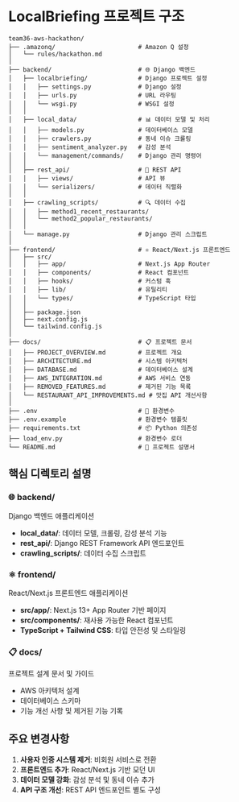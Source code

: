 # LocalBriefing 프로젝트 구조

```
team36-aws-hackathon/
├── .amazonq/                       # Amazon Q 설정
│   └── rules/hackathon.md
│
├── backend/                        # 🌐 Django 백엔드
│   ├── localbriefing/              # Django 프로젝트 설정
│   │   ├── settings.py             # Django 설정
│   │   ├── urls.py                 # URL 라우팅
│   │   └── wsgi.py                 # WSGI 설정
│   │
│   ├── local_data/                 # 📊 데이터 모델 및 처리
│   │   ├── models.py               # 데이터베이스 모델
│   │   ├── crawlers.py             # 동네 이슈 크롤링
│   │   ├── sentiment_analyzer.py   # 감성 분석
│   │   └── management/commands/    # Django 관리 명령어
│   │
│   ├── rest_api/                   # 🚀 REST API
│   │   ├── views/                  # API 뷰
│   │   └── serializers/            # 데이터 직렬화
│   │
│   ├── crawling_scripts/           # 🔍 데이터 수집
│   │   ├── method1_recent_restaurants/
│   │   └── method2_popular_restaurants/
│   │
│   └── manage.py                   # Django 관리 스크립트
│
├── frontend/                       # ⚛️ React/Next.js 프론트엔드
│   ├── src/
│   │   ├── app/                    # Next.js App Router
│   │   ├── components/             # React 컴포넌트
│   │   ├── hooks/                  # 커스텀 훅
│   │   ├── lib/                    # 유틸리티
│   │   └── types/                  # TypeScript 타입
│   │
│   ├── package.json
│   ├── next.config.js
│   └── tailwind.config.js
│
├── docs/                           # 📋 프로젝트 문서
│   ├── PROJECT_OVERVIEW.md         # 프로젝트 개요
│   ├── ARCHITECTURE.md             # 시스템 아키텍처
│   ├── DATABASE.md                 # 데이터베이스 설계
│   ├── AWS_INTEGRATION.md          # AWS 서비스 연동
│   ├── REMOVED_FEATURES.md         # 제거된 기능 목록
│   └── RESTAURANT_API_IMPROVEMENTS.md # 맛집 API 개선사항
│
├── .env                            # 🔐 환경변수
├── .env.example                    # 환경변수 템플릿
├── requirements.txt                # 📦 Python 의존성
├── load_env.py                     # 환경변수 로더
└── README.md                       # 📖 프로젝트 설명서
```

## 핵심 디렉토리 설명

### 🌐 backend/
Django 백엔드 애플리케이션
- **local_data/**: 데이터 모델, 크롤링, 감성 분석 기능
- **rest_api/**: Django REST Framework API 엔드포인트
- **crawling_scripts/**: 데이터 수집 스크립트

### ⚛️ frontend/
React/Next.js 프론트엔드 애플리케이션
- **src/app/**: Next.js 13+ App Router 기반 페이지
- **src/components/**: 재사용 가능한 React 컴포넌트
- **TypeScript + Tailwind CSS**: 타입 안전성 및 스타일링

### 📋 docs/
프로젝트 설계 문서 및 가이드
- AWS 아키텍처 설계
- 데이터베이스 스키마
- 기능 개선 사항 및 제거된 기능 기록

## 주요 변경사항

1. **사용자 인증 시스템 제거**: 비회원 서비스로 전환
2. **프론트엔드 추가**: React/Next.js 기반 모던 UI
3. **데이터 모델 강화**: 감성 분석 및 동네 이슈 추가
4. **API 구조 개선**: REST API 엔드포인트 별도 구성